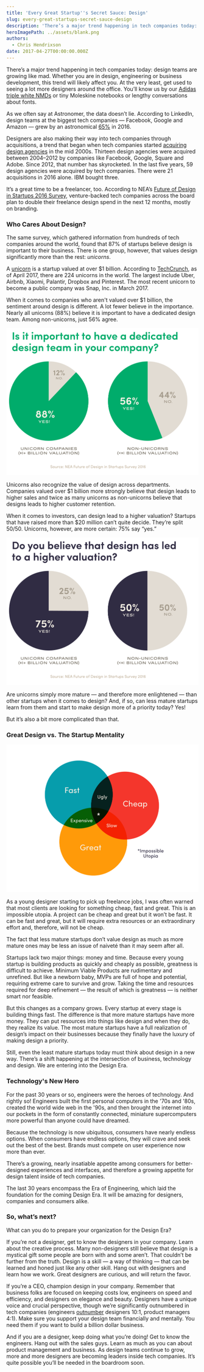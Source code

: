 ```yaml
---
title: 'Every Great Startup''s Secret Sauce: Design'
slug: every-great-startups-secret-sauce-design
description: 'There’s a major trend happening in tech companies today: design teams are growing like mad. And there''s a very good reason.'
heroImagePath: ../assets/blank.png
authors:
  - Chris Hendrixson
date: 2017-04-27T00:00:00.000Z
---
```


There’s a major trend happening in tech companies today: design teams are growing like mad. Whether you are in design, engineering or business development, this trend will likely affect you. At the very least, get used to seeing a lot more designers around the office. You’ll know us by our [Adidas triple white NMDs](https://www.google.com/search?q=adidas+nmd+white&source=lnms&tbm=isch&sa=X&ved=0ahUKEwiR9ZaSqMPTAhUm4IMKHbLGAPkQ_AUICygC&biw=1280&bih=700&dpr=2#tbm=isch&q=adidas+triple+white+nmd) or tiny Moleskine notebooks or lengthy conversations about fonts.

As we often say at Astronomer, the data doesn’t lie. According to LinkedIn, design teams at the biggest tech companies — Facebook, Google and Amazon — grew by an astronomical [65%](https://designintechreport.wordpress.com/) in 2016.

Designers are also making their way into tech companies through acquisitions, a trend that began when tech companies started [acquiring design agencies](https://designintechreport.wordpress.com/) in the mid 2000s. Thirteen design agencies were acquired between 2004–2012 by companies like Facebook, Google, Square and Adobe. Since 2012, that number has skyrocketed. In the last five years, 59 design agencies were acquired by tech companies. There were 21 acquisitions in 2016 alone. IBM bought three.

It’s a great time to be a freelancer, too. According to NEA’s [Future of Design in Startups&nbsp;2016 Survey](https://www.futureof.design/), venture-backed tech companies across the board plan to double their freelance design spend in the next 12 months, mostly on branding.

### Who Cares About Design?&nbsp;

The same survey, which gathered information from hundreds of tech companies around the world, found that 87% of startups believe design is important to their business. There is one group, however, that values design significantly more than the rest: _unicorns_.

A [unicorn](https://en.wikipedia.org/wiki/Unicorn_(finance)) is a startup valued at over $1 billion. According to [TechCrunch](https://techcrunch.com/unicorn-leaderboard/), as of April 2017, there are 224 unicorns in the world. The largest include Uber, Airbnb, Xiaomi, Palantir, Dropbox and Pinterest. The most recent unicorn to become a public company was Snap, Inc. in March 2017.

When it comes to companies who aren't valued over $1 billion, the sentiment around design is different. A lot fewer believe in the importance. Nearly all unicorns (88%) believe it is important to have a dedicated design team. Among non-unicorns, just&nbsp;56% agree.

![designteamsA@2x.png](../assets/designteamsA@2x.png)

Unicorns also recognize the value of design across departments. Companies valued over $1 billion more strongly believe that design leads to higher sales and twice as many unicorns as non-unicorns believe that designs leads to higher customer retention.

When it comes to investors, can design lead to a higher valuation? Startups that have raised more than $20 million can’t quite decide. They’re split 50/50. Unicorns, however, are more certain: 75% say “yes.”

![valuationsA@2x.png](../assets/valuationsA@2x.png)

Are unicorns simply more mature — and therefore more enlightened — than other startups when it comes to design? And, if so, can less mature startups learn from them and start to make design more of a priority today? Yes!

But it’s also a bit more complicated than that.

### Great Design&nbsp;vs.&nbsp;The Startup Mentality

![triumvirateA@2x.png](../assets/triumvirateA@2x.png)

As a young designer starting to pick up freelance jobs, I was often warned that most clients are looking for something cheap, fast and great. This is an impossible utopia. A project can be cheap and great but it won’t be fast. It can be fast and great, but it will require extra resources or an extraordinary effort and, therefore, will not be cheap.

The fact that less mature startups don’t value design as much as more mature ones may be less an issue of naiveté than it may seem after all.

Startups lack two major things: money and time. Because every young startup is building products as quickly and cheaply as possible, greatness is difficult to achieve. Minimum Viable Products are rudimentary and unrefined. But like a newborn baby, MVPs are full of hope and potential, requiring extreme care to survive and grow. Taking the time and resources required for deep refinement — the result of which is greatness — is neither smart nor feasible.

But this changes as a company grows. Every startup at every stage is building things fast. The difference is that more mature startups have more money. They can put resources into things like design and when they do, they realize its value. The most mature startups have a full realization of design’s impact on their businesses because they finally have the luxury of making design a priority.

Still, even the least mature startups today must think about design in a new way. There’s a shift happening at the intersection of business, technology and design. We are entering into the Design Era.

### Technology's New Hero

For the past 30 years or so, engineers were the heroes of technology. And rightly so! Engineers built the first personal computers in the '70s and '80s, created the world wide web in the '90s, and then brought the internet&nbsp;into our pockets in the form of constantly connected, miniature supercomputers more powerful than anyone could have dreamed.

Because the technology is now ubiquitous, consumers have nearly endless options. When consumers have endless options, they will crave and seek out the best of the best. Brands must compete on user experience now more than ever.

There’s a growing, nearly insatiable appetite among consumers for better-designed experiences and interfaces, and therefore a growing appetite for design talent inside of tech companies.

The last 30 years encompass the Era of Engineering, which laid the foundation for the coming Design Era. It will be amazing for designers, companies and consumers alike.

### So, what’s next?

What can you do to prepare your organization for the Design Era?

If you’re not a designer, get to know the designers in your company. Learn about the creative process. Many non-designers still believe that design is a mystical gift&nbsp;some people are born with and some aren’t. That couldn’t be further from the truth. Design is a skill — a way of thinking — that can be learned and honed just like any other skill. Hang out with designers and learn how we work. Great designers are curious, and will return the favor.

If you’re a CEO, champion design in your company. Remember that business folks are focused on keeping costs low, engineers on speed and efficiency, and designers on elegance and beauty. Designers have a unique voice and crucial perspective, though we’re significantly outnumbered in tech companies (engineers [outnumber](https://daoy1b221nves.cloudfront.net/NEA_FOD_Survey_2016.pdf) designers 10:1, product managers 4:1). Make sure you support your design team financially and mentally. You need them if you want to build a billion dollar business.

And if you are a designer, keep doing what you’re doing! Get to know the engineers. Hang out with the sales guys. Learn as much as you can about product management and business. As design teams continue to grow, more and more designers are becoming leaders inside tech companies. It’s quite possible you’ll be needed in the boardroom soon.

